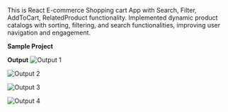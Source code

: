 This is React E-commerce Shopping cart App with Search, Filter, AddToCart, RelatedProduct functionality.
Implemented dynamic product catalogs with sorting, filtering, and search functionalities, improving user navigation and engagement.

**Sample Project**

**Output**
![Output 1](https://github.com/Abhishekpathak321/E-commerce-Platform/assets/118595973/ac073bb9-b52a-4aec-97d7-bd4c67327a8f)

![Output 2 ](https://github.com/Abhishekpathak321/E-commerce-Platform/assets/118595973/3f2c67cb-ae24-4a85-8093-336e4518fc18)

![Output 3 ](https://github.com/Abhishekpathak321/E-commerce-Platform/assets/118595973/628b3c5e-3757-44b9-af3f-cb0af8a49f94)

![Output 4 ](https://github.com/Abhishekpathak321/E-commerce-Platform/assets/118595973/eb38bb6c-0dfd-4f62-b134-995b7dc44ba2)
